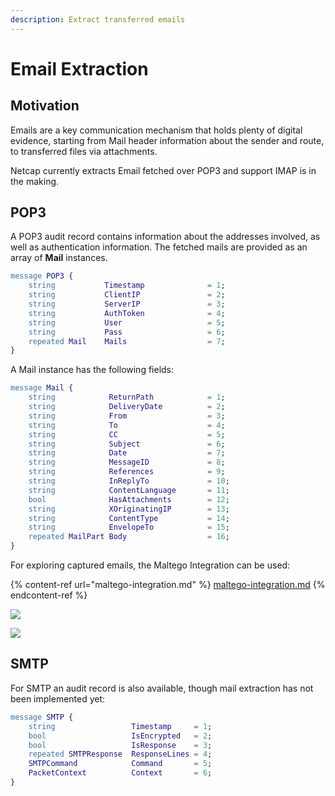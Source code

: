 ```yaml
---
description: Extract transferred emails
---
```


# Email Extraction

## Motivation

Emails are a key communication mechanism that holds plenty of digital evidence, starting from Mail header information about the sender and route, to transferred files via attachments.

Netcap currently extracts Email fetched over POP3 and support IMAP is in the making.

## POP3

A POP3 audit record contains information about the addresses involved, as well as authentication information. The fetched mails are provided as an array of **Mail** instances.

```erlang
message POP3 {
    string           Timestamp              = 1;
    string           ClientIP               = 2;
    string           ServerIP               = 3;
    string           AuthToken              = 4;
    string           User                   = 5;
    string           Pass                   = 6;
    repeated Mail    Mails                  = 7;
}
```

A Mail instance has the following fields:

```erlang
message Mail {
    string            ReturnPath            = 1;
    string            DeliveryDate          = 2;
    string            From                  = 3;
    string            To                    = 4;
    string            CC                    = 5;
    string            Subject               = 6;
    string            Date                  = 7;
    string            MessageID             = 8;
    string            References            = 9;
    string            InReplyTo             = 10;
    string            ContentLanguage       = 11;
    bool              HasAttachments        = 12;
    string            XOriginatingIP        = 13;
    string            ContentType           = 14;
    string            EnvelopeTo            = 15;
    repeated MailPart Body                  = 16;
}
```

For exploring captured emails, the Maltego Integration can be used:

{% content-ref url="maltego-integration.md" %}
[maltego-integration.md](maltego-integration.md)
{% endcontent-ref %}

![](.gitbook/assets/mails1.png)

![](<.gitbook/assets/mails2 (1).png>)

## SMTP

For SMTP an audit record is also available, though mail extraction has not been implemented yet:

```erlang
message SMTP {
    string                 Timestamp     = 1;
    bool                   IsEncrypted   = 2;
    bool                   IsResponse    = 3;
    repeated SMTPResponse  ResponseLines = 4;
    SMTPCommand            Command       = 5;
    PacketContext          Context       = 6;
}
```
